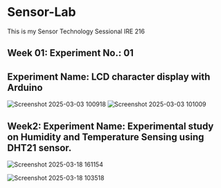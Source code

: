 # Sensor-Lab
This is my Sensor Technology Sessional IRE 216

## Week 01:  Experiment No.: 01  
## Experiment Name: LCD character display with Arduino 

  ![Screenshot 2025-03-03 100918](https://github.com/user-attachments/assets/8bff70e0-1f9e-41ae-baf0-c1743a7f10af)
  ![Screenshot 2025-03-03 101009](https://github.com/user-attachments/assets/77fdfc4c-7acc-4308-b619-daa643e94e2e)




## Week2: Experiment Name: Experimental study on Humidity and Temperature Sensing using DHT21 sensor.
![Screenshot 2025-03-18 161154](https://github.com/user-attachments/assets/d786c40a-39b8-470d-b5b9-ae06ab80724f)

![Screenshot 2025-03-18 103518](https://github.com/user-attachments/assets/f428c814-2f95-4403-966d-cf1e0d73c42a)

